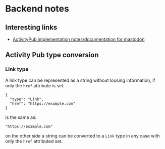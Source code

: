 # Backend notes

## Interesting links
* [ActivityPub implementation notes/documentation for mastodon](https://docs.joinmastodon.org/spec/activitypub/)

## Activity Pub type conversion
### Link type
A link type can be represented as a string without loosing information, if only the `href` attribute is set.

```
{
  "type": "Link",
  "href": "https://example.com"
}
```

is the same as:

```
"https://example.com"
```

on the other side a string can be converted to a `Link` type in any case with only the `href` attributed set.
